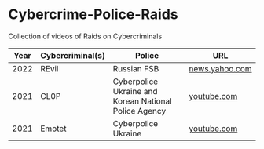 # Cybercrime-Police-Raids
Collection of videos of Raids on Cybercriminals

| Year | Cybercriminal(s) | Police | URL |
|---|---|---|---|
| 2022 | REvil | Russian FSB | [news.yahoo.com](https://uk.news.yahoo.com/russia-arrests-alleged-members-ransomware-175208182.html) |
| 2021 | CL0P | Cyberpolice Ukraine and Korean National Police Agency | [youtube.com](https://www.youtube.com/watch?v=PqGaZgepNTE) |
| 2021 | Emotet | Cyberpolice Ukraine | [youtube.com](https://www.youtube.com/watch?v=_BLOmClsSpc) |
